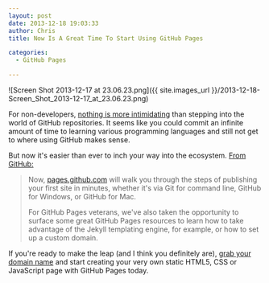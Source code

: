 ```yaml
---
layout: post
date: 2013-12-18 19:03:33
author: Chris
title: Now Is A Great Time To Start Using GitHub Pages

categories:
  - GitHub Pages

---
```


![Screen Shot 2013-12-17 at 23.06.23.png]({{ site.images_url }}/2013-12-18-Screen_Shot_2013-12-17_at_23.06.23.png)

<!-- excerpt -->

For non-developers, [nothing is more intimidating](https://iwantmyname.com/blog/2013/11/dont-be-scared-of-github-pages.html) than stepping into the world of GitHub repositories. It seems like you could commit an infinite amount of time to learning various programming languages and still not get to where using GitHub makes sense. 

<!-- /excerpt -->

But now it's easier than ever to inch your way into the ecosystem. [From GitHub:](https://github.com/blog/1719-github-pages-just-got-easier)

> Now, [pages.github.com](http://pages.github.com) will walk you through the steps of publishing your first site in minutes, whether it's via Git for command line, GitHub for Windows, or GitHub for Mac.
>
> For GitHub Pages veterans, we've also taken the opportunity to surface some great GitHub Pages resources to learn how to take advantage of the Jekyll templating engine, for example, or how to set up a custom domain.

If you're ready to make the leap (and I think you definitely are), [grab your domain name](https://iwantmyname.com/services/developer/github-pages-custom-domain) and start creating your very own static HTML5, CSS or JavaScript page with GitHub Pages today.
